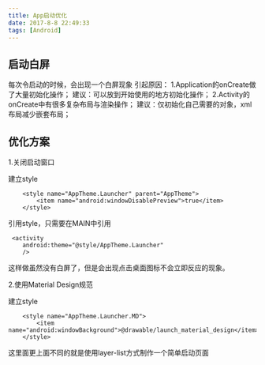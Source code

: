 ```yaml
---
title: App启动优化
date: 2017-8-8 22:49:33
tags: [Android]
---
```


## 启动白屏
每次令启动的时候，会出现一个白屏现象
引起原因：
1.Application的onCreate做了大量初始化操作；
建议：可以放到开始使用的地方初始化操作；
2.Activity的onCreate中有很多复杂布局与渲染操作；
建议：仅初始化自己需要的对象，xml布局减少嵌套布局；

## 优化方案

1.关闭启动窗口

建立style

```
    <style name="AppTheme.Launcher" parent="AppTheme">
        <item name="android:windowDisablePreview">true</item>
    </style>
```
引用style，只需要在MAIN中引用

```
 <activity
    android:theme="@style/AppTheme.Launcher"
    />
```

这样做虽然没有白屏了，但是会出现点击桌面图标不会立即反应的现象。

2.使用Material Design规范

建立style

```
    <style name="AppTheme.Launcher.MD">
        <item name="android:windowBackground">@drawable/launch_material_design</item>
    </style>
```

这里面更上面不同的就是使用layer-list方式制作一个简单启动页面


